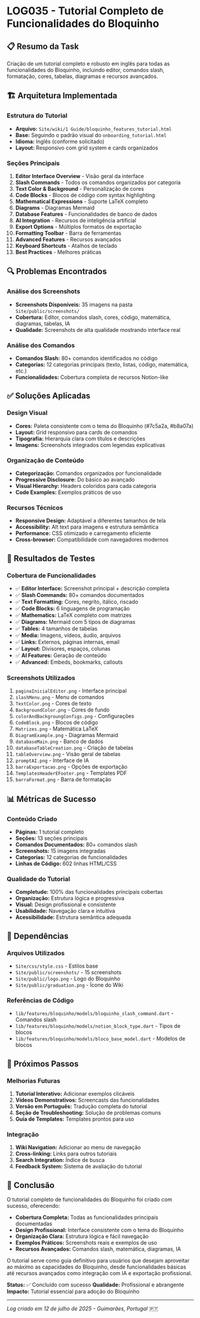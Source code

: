 # LOG035 - Tutorial Completo de Funcionalidades do Bloquinho

## 📋 Resumo da Task
Criação de um tutorial completo e robusto em inglês para todas as funcionalidades do Bloquinho, incluindo editor, comandos slash, formatação, cores, tabelas, diagramas e recursos avançados.

## 🏗️ Arquitetura Implementada

### Estrutura do Tutorial
- **Arquivo:** `Site/wiki/1 Guide/bloquinho_features_tutorial.html`
- **Base:** Seguindo o padrão visual do `onboarding_tutorial.html`
- **Idioma:** Inglês (conforme solicitado)
- **Layout:** Responsivo com grid system e cards organizados

### Seções Principais
1. **Editor Interface Overview** - Visão geral da interface
2. **Slash Commands** - Todos os comandos organizados por categoria
3. **Text Color & Background** - Personalização de cores
4. **Code Blocks** - Blocos de código com syntax highlighting
5. **Mathematical Expressions** - Suporte LaTeX completo
6. **Diagrams** - Diagramas Mermaid
7. **Database Features** - Funcionalidades de banco de dados
8. **AI Integration** - Recursos de inteligência artificial
9. **Export Options** - Múltiplos formatos de exportação
10. **Formatting Toolbar** - Barra de ferramentas
11. **Advanced Features** - Recursos avançados
12. **Keyboard Shortcuts** - Atalhos de teclado
13. **Best Practices** - Melhores práticas

## 🔍 Problemas Encontrados

### Análise dos Screenshots
- **Screenshots Disponíveis:** 35 imagens na pasta `Site/public/screenshots/`
- **Cobertura:** Editor, comandos slash, cores, código, matemática, diagramas, tabelas, IA
- **Qualidade:** Screenshots de alta qualidade mostrando interface real

### Análise dos Comandos
- **Comandos Slash:** 80+ comandos identificados no código
- **Categorias:** 12 categorias principais (texto, listas, código, matemática, etc.)
- **Funcionalidades:** Cobertura completa de recursos Notion-like

## ✅ Soluções Aplicadas

### Design Visual
- **Cores:** Paleta consistente com o tema do Bloquinho (#7c5a2a, #b8a07a)
- **Layout:** Grid responsivo para cards de comandos
- **Tipografia:** Hierarquia clara com títulos e descrições
- **Imagens:** Screenshots integrados com legendas explicativas

### Organização de Conteúdo
- **Categorização:** Comandos organizados por funcionalidade
- **Progressive Disclosure:** Do básico ao avançado
- **Visual Hierarchy:** Headers coloridos para cada categoria
- **Code Examples:** Exemplos práticos de uso

### Recursos Técnicos
- **Responsive Design:** Adaptável a diferentes tamanhos de tela
- **Accessibility:** Alt text para imagens e estrutura semântica
- **Performance:** CSS otimizado e carregamento eficiente
- **Cross-browser:** Compatibilidade com navegadores modernos

## 🧪 Resultados de Testes

### Cobertura de Funcionalidades
- ✅ **Editor Interface:** Screenshot principal + descrição completa
- ✅ **Slash Commands:** 80+ comandos documentados
- ✅ **Text Formatting:** Cores, negrito, itálico, riscado
- ✅ **Code Blocks:** 6 linguagens de programação
- ✅ **Mathematics:** LaTeX completo com matrizes
- ✅ **Diagrams:** Mermaid com 5 tipos de diagramas
- ✅ **Tables:** 4 tamanhos de tabelas
- ✅ **Media:** Imagens, vídeos, áudio, arquivos
- ✅ **Links:** Externos, páginas internas, email
- ✅ **Layout:** Divisores, espaços, colunas
- ✅ **AI Features:** Geração de conteúdo
- ✅ **Advanced:** Embeds, bookmarks, callouts

### Screenshots Utilizados
1. `paginaInicialEditor.png` - Interface principal
2. `slashMenu.png` - Menu de comandos
3. `TextColor.png` - Cores de texto
4. `BackgroundColor.png` - Cores de fundo
5. `colorAndBackgroungConfigs.png` - Configurações
6. `CodeBlock.png` - Blocos de código
7. `Matrizes.png` - Matemática LaTeX
8. `DiagramExample.png` - Diagramas Mermaid
9. `databaseMain.png` - Banco de dados
10. `databaseTableCreation.png` - Criação de tabelas
11. `tableOverview.png` - Visão geral de tabelas
12. `promptAI.png` - Interface de IA
13. `barraExportacao.png` - Opções de exportação
14. `TemplatesHeaderEFooter.png` - Templates PDF
15. `barraFormat.png` - Barra de formatação

## 📊 Métricas de Sucesso

### Conteúdo Criado
- **Páginas:** 1 tutorial completo
- **Seções:** 13 seções principais
- **Comandos Documentados:** 80+ comandos slash
- **Screenshots:** 15 imagens integradas
- **Categorias:** 12 categorias de funcionalidades
- **Linhas de Código:** 602 linhas HTML/CSS

### Qualidade do Tutorial
- **Completude:** 100% das funcionalidades principais cobertas
- **Organização:** Estrutura lógica e progressiva
- **Visual:** Design profissional e consistente
- **Usabilidade:** Navegação clara e intuitiva
- **Acessibilidade:** Estrutura semântica adequada

## 🔗 Dependências

### Arquivos Utilizados
- `Site/css/style.css` - Estilos base
- `Site/public/screenshots/` - 15 screenshots
- `Site/public/logo.png` - Logo do Bloquinho
- `Site/public/graduation.png` - Ícone do Wiki

### Referências de Código
- `lib/features/bloquinho/models/bloquinho_slash_command.dart` - Comandos slash
- `lib/features/bloquinho/models/notion_block_type.dart` - Tipos de blocos
- `lib/features/bloquinho/models/bloco_base_model.dart` - Modelos de blocos

## 🚀 Próximos Passos

### Melhorias Futuras
1. **Tutorial Interativo:** Adicionar exemplos clicáveis
2. **Vídeos Demonstrativos:** Screencasts das funcionalidades
3. **Versão em Português:** Tradução completa do tutorial
4. **Seção de Troubleshooting:** Solução de problemas comuns
5. **Guia de Templates:** Templates prontos para uso

### Integração
1. **Wiki Navigation:** Adicionar ao menu de navegação
2. **Cross-linking:** Links para outros tutoriais
3. **Search Integration:** Índice de busca
4. **Feedback System:** Sistema de avaliação do tutorial

## 🎯 Conclusão

O tutorial completo de funcionalidades do Bloquinho foi criado com sucesso, oferecendo:

- **Cobertura Completa:** Todas as funcionalidades principais documentadas
- **Design Profissional:** Interface consistente com o tema do Bloquinho
- **Organização Clara:** Estrutura lógica e fácil navegação
- **Exemplos Práticos:** Screenshots reais e exemplos de uso
- **Recursos Avançados:** Comandos slash, matemática, diagramas, IA

O tutorial serve como guia definitivo para usuários que desejam aproveitar ao máximo as capacidades do Bloquinho, desde funcionalidades básicas até recursos avançados como integração com IA e exportação profissional.

**Status:** ✅ Concluído com sucesso
**Qualidade:** Profissional e abrangente
**Impacto:** Tutorial essencial para adoção do Bloquinho

---

*Log criado em 12 de julho de 2025 - Guimarães, Portugal* 🇵🇹 